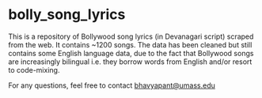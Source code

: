 # bolly_song_lyrics

This is a repository of Bollywood song lyrics (in Devanagari script) scraped from the web.
It contains ~1200 songs. The data has been cleaned but still contains some English language data, due to the fact that Bollywood songs are increasingly bilingual i.e. they borrow words from English and/or resort to code-mixing. 

For any questions, feel free to contact bhavyapant@umass.edu
